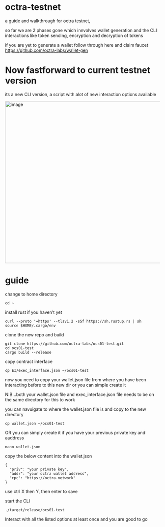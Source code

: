 # octra-testnet
a guide and walkthrough for octra testnet,


so far we are 2 phases gone which innvolves wallet generation and the CLI interactions like token sending, encryption and decryption of tokens

if you are yet to generate a wallet follow through here and claim faucet https://github.com/octra-labs/wallet-gen 


# Now fastforward to current testnet version
its a new CLI version, a script with alot of new interaction options available

<img width="742" height="526" alt="image" src="https://github.com/user-attachments/assets/0c094f53-418d-43ab-a4d5-04a1d36a424e" />

# guide

change to home directory
```
cd ~
```


install rust if you haven't yet 
```
curl --proto '=https' --tlsv1.2 -sSf https://sh.rustup.rs | sh
source $HOME/.cargo/env
```

clone the new repo and build
```
git clone https://github.com/octra-labs/ocs01-test.git
cd ocs01-test
cargo build --release
```

copy contract interface 
```
cp EI/exec_interface.json ~/ocs01-test
```

now you need to copy your wallet.json file from where you have been interacting before to this new dir or you can simple create it

N:B...both your wallet.json file and exec_interface.json file needs to be on the same directory for this to work 

you can navuigate to where the wallet.json file is and copy to the new directory
```
cp wallet.json ~/ocs01-test
```
OR you can simply create it if you have your previous private key and aaddress 

```
nano wallet.json
```

copy the below content into the wallet.json 
```
{
  "priv": "your private key",
  "addr": "your octra wallet address",
  "rpc": "https://octra.network"
}
```
use ctrl X then Y, then enter to save 


start the CLI

```
./target/release/ocs01-test
```

Interact with all the listed options at least once and you are good to go
